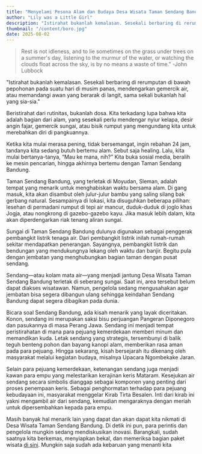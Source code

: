 ```yaml
---
title: "Menyelami Pesona Alam dan Budaya Desa Wisata Taman Sendang Bandung"
author: "Lily was a Little Girl"
description: "Istirahat bukanlah kemalasan. Sesekali berbaring di rerumputan di bawah pepohonan pada suatu ..."
thumbnail: "/content/boro.jpg"
date: 2025-08-02
---
```

> Rest is not idleness, and to lie sometimes on the grass under trees on a summer's day,
listening to the murmur of the water, or watching the clouds float across the sky, is by no
means a waste of time." -John Lubbock

"Istirahat bukanlah kemalasan. Sesekali berbaring di rerumputan di bawah pepohonan pada suatu hari di musim panas, mendengarkan gemercik air, atau memandangi awan yang berarak di langit, sama sekali bukanlah hal yang sia-sia."

Beristirahat dari rutinitas, bukanlah dosa. Kita terkadang lupa bahwa kita adalah
bagian dari alam, yang sesekali perlu mendengar nyiur kelapa, desir angin fajar, gemercik
sungai, atau bisik rumput yang mengundang kita untuk merebahkan diri di pangkuannya.

Ketika kita mulai merasa pening, tidak bersemangat, ingin rebahan 24 jam,
tandanya kita sedang butuh bertemu alam. Sebut saja healing. Lalu, kita mulai
bertanya-tanya, “Mau ke mana, nih?”
Kita buka sosial media, beralih ke mesin pencarian, hingga akhirnya bertemu
dengan Taman Sendang Bandung.

Taman Sendang Bandung, yang terletak di Moyudan, Sleman, adalah tempat yang
menarik untuk menghabiskan waktu bersama alam. Di gang masuk, kita akan disambut
oleh julur-julur bambu yang saling silang bak gerbang natural. Sesampainya di lokasi, kita
disuguhkan beberapa pilihan: lesehan di permadani rumput di tepi air mancur,
duduk-duduk di joglo khas Jogja, atau nongkrong di gazebo-gazebo kayu. Jika masuk lebih
dalam, kita akan diperdengarkan riak tenang aliran sungai.

Sungai di Taman Sendang Bandung dulunya digunakan sebagai penggerak
pembangkit listrik tenaga air. Dari pembangkit listrik inilah rumah-rumah sekitar
mendapatkan penerangan. Sayangnya, pembangkit listrik dan bendungan yang
mendukungnya lekang oleh waktu dan banjir. Begitu pula dengan jembatan yang
menghubungkan bagian taman dengan pusat sendang.

Sendang—atau kolam mata air—yang menjadi jantung Desa Wisata Taman Sendang
Bandung terletak di seberang sungai. Saat ini, area tersebut belum dapat diakses
wisatawan. Namun, pengelola sedang mengusahakan agar jembatan bisa segera dibangun
ulang sehingga keindahan Sendang Bandung dapat segera dibagikan pada dunia.

Bicara soal Sendang Bandung, ada kisah menarik yang layak diceritakan. Konon,
sendang ini merupakan saksi bisu perjuangan Pangeran Diponegoro dan pasukannya di
masa Perang Jawa. Sendang ini menjadi tempat peristirahatan di mana para pejuang
kemerdekaan memberi minum dan memandikan kuda. Letak sendang yang strategis,
tersembunyi di balik teguh benteng pohon dan bayang kanopi alam, memberikan rasa
aman pada para pejuang. Hingga sekarang, kisah bersejarah itu dikenang oleh masyarakat
melalui kegiatan budaya, misalnya Upacara Ngombekake Jaran.

Selain para pejuang kemerdekaan, ketenangan sendang juga menjadi kawan para
empu yang melestarikan kerajinan keris Mataram. Kesejukan air sendang secara simbolis
dianggap sebagai komponen yang penting dari proses penempaan keris. Sebagai
penghormatan terhadap para pejuang kebudayaan ini, masyarakat menggelar Kirab Tirta
Besalen. Inti dari kirab ini yakni mengambil air dari sendang, kemudian mengaraknya
dengan meriah untuk dipersembahkan kepada para empu.

Masih banyak hal menarik lain yang dapat dan akan dapat kita nikmati di Desa
Wisata Taman Sendang Bandung. Di detik ini pun, para perintis dan pengelola mungkin
sedang mendiskusikan inovasi. Barangkali, sudah saatnya kita berkemas, menyiapkan
bekal, dan memeriksa bagian paket wisata [di sini](/#paket). Mungkin saja sudah
ada kebaruan yang menanti kita
